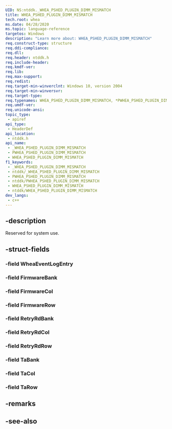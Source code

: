 ```yaml
---
UID: NS:ntddk._WHEA_PSHED_PLUGIN_DIMM_MISMATCH
title: WHEA_PSHED_PLUGIN_DIMM_MISMATCH
tech.root: whea
ms.date: 04/28/2020
ms.topic: language-reference
targetos: Windows
description: "Learn more about: WHEA_PSHED_PLUGIN_DIMM_MISMATCH"
req.construct-type: structure
req.ddi-compliance: 
req.dll: 
req.header: ntddk.h
req.include-header: 
req.kmdf-ver: 
req.lib: 
req.max-support: 
req.redist: 
req.target-min-winverclnt: Windows 10, version 2004
req.target-min-winversvr: 
req.target-type: 
req.typenames: WHEA_PSHED_PLUGIN_DIMM_MISMATCH, *PWHEA_PSHED_PLUGIN_DIMM_MISMATCH
req.umdf-ver: 
req.unicode-ansi: 
topic_type:
 - apiref
api_type:
 - HeaderDef
api_location:
 - ntddk.h
api_name:
 - _WHEA_PSHED_PLUGIN_DIMM_MISMATCH
 - PWHEA_PSHED_PLUGIN_DIMM_MISMATCH
 - WHEA_PSHED_PLUGIN_DIMM_MISMATCH
f1_keywords:
 - _WHEA_PSHED_PLUGIN_DIMM_MISMATCH
 - ntddk/_WHEA_PSHED_PLUGIN_DIMM_MISMATCH
 - PWHEA_PSHED_PLUGIN_DIMM_MISMATCH
 - ntddk/PWHEA_PSHED_PLUGIN_DIMM_MISMATCH
 - WHEA_PSHED_PLUGIN_DIMM_MISMATCH
 - ntddk/WHEA_PSHED_PLUGIN_DIMM_MISMATCH
dev_langs:
 - c++
---
```


## -description

Reserved for system use.

## -struct-fields

### -field WheaEventLogEntry

### -field FirmwareBank

### -field FirmwareCol

### -field FirmwareRow

### -field RetryRdBank

### -field RetryRdCol

### -field RetryRdRow

### -field TaBank

### -field TaCol

### -field TaRow

## -remarks

## -see-also

